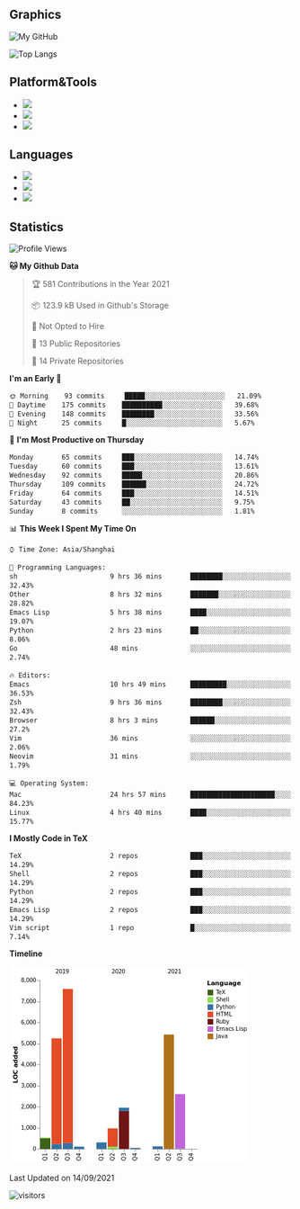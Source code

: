 ## Graphics

![My GitHub](https://github-readme-stats.vercel.app/api?username=SteamedFish&count_private=true&show_icons=true&theme=buefy&include_all_commits=false)

![Top Langs](https://github-readme-stats.vercel.app/api/top-langs/?username=SteamedFish&theme=buefy&hide=ruby&count_private=true&show_icons=true&layout=compact)

## Platform&Tools

* [![](https://img.shields.io/badge/ArchLinux--purple?style=flat-square&logo=ArchLinux)](https://www.archlinux.org/)
* [![](https://img.shields.io/badge/Gentoo-testing-purple?style=flat-square&logo=Gentoo)](https://www.gentoo.org/)
* [![](https://img.shields.io/badge/Doom%20Emacs-28-blue?style=flat-square&logo=Gnu%20emacs&logoColor=white)](https://www.gnu.org/software/emacs/)

## Languages

* [![](https://img.shields.io/badge/-Python-3776AB?style=flat-square&logo=python&logoColor=white)](https://www.python.org/)
* [![](https://img.shields.io/badge/-Bash-00ADD8?style=flat-square&logo=Gnu-bash&logoColor=white)](https://www.gnu.org/software/bash/)
* [![](https://img.shields.io/badge/-Go-00ADD8?style=flat-square&logo=go&logoColor=white)](https://golang.org/)

## Statistics

<!--START_SECTION:waka-->
![Profile Views](http://img.shields.io/badge/Profile%20Views-14-blue)

**🐱 My Github Data** 

> 🏆 581 Contributions in the Year 2021
 > 
> 📦 123.9 kB Used in Github's Storage 
 > 
> 🚫 Not Opted to Hire
 > 
> 📜 13 Public Repositories 
 > 
> 🔑 14 Private Repositories  
 > 
**I'm an Early 🐤** 

```text
🌞 Morning    93 commits     █████░░░░░░░░░░░░░░░░░░░░   21.09% 
🌆 Daytime    175 commits    ██████████░░░░░░░░░░░░░░░   39.68% 
🌃 Evening    148 commits    ████████░░░░░░░░░░░░░░░░░   33.56% 
🌙 Night      25 commits     █░░░░░░░░░░░░░░░░░░░░░░░░   5.67%

```
📅 **I'm Most Productive on Thursday** 

```text
Monday       65 commits     ███░░░░░░░░░░░░░░░░░░░░░░   14.74% 
Tuesday      60 commits     ███░░░░░░░░░░░░░░░░░░░░░░   13.61% 
Wednesday    92 commits     █████░░░░░░░░░░░░░░░░░░░░   20.86% 
Thursday     109 commits    ██████░░░░░░░░░░░░░░░░░░░   24.72% 
Friday       64 commits     ███░░░░░░░░░░░░░░░░░░░░░░   14.51% 
Saturday     43 commits     ██░░░░░░░░░░░░░░░░░░░░░░░   9.75% 
Sunday       8 commits      ░░░░░░░░░░░░░░░░░░░░░░░░░   1.81%

```


📊 **This Week I Spent My Time On** 

```text
⌚︎ Time Zone: Asia/Shanghai

💬 Programming Languages: 
sh                       9 hrs 36 mins       ████████░░░░░░░░░░░░░░░░░   32.43% 
Other                    8 hrs 32 mins       ███████░░░░░░░░░░░░░░░░░░   28.82% 
Emacs Lisp               5 hrs 38 mins       ████░░░░░░░░░░░░░░░░░░░░░   19.07% 
Python                   2 hrs 23 mins       ██░░░░░░░░░░░░░░░░░░░░░░░   8.06% 
Go                       48 mins             ░░░░░░░░░░░░░░░░░░░░░░░░░   2.74%

🔥 Editors: 
Emacs                    10 hrs 49 mins      █████████░░░░░░░░░░░░░░░░   36.53% 
Zsh                      9 hrs 36 mins       ████████░░░░░░░░░░░░░░░░░   32.43% 
Browser                  8 hrs 3 mins        ██████░░░░░░░░░░░░░░░░░░░   27.2% 
Vim                      36 mins             ░░░░░░░░░░░░░░░░░░░░░░░░░   2.06% 
Neovim                   31 mins             ░░░░░░░░░░░░░░░░░░░░░░░░░   1.79%

💻 Operating System: 
Mac                      24 hrs 57 mins      █████████████████████░░░░   84.23% 
Linux                    4 hrs 40 mins       ████░░░░░░░░░░░░░░░░░░░░░   15.77%

```

**I Mostly Code in TeX** 

```text
TeX                      2 repos             ███░░░░░░░░░░░░░░░░░░░░░░   14.29% 
Shell                    2 repos             ███░░░░░░░░░░░░░░░░░░░░░░   14.29% 
Python                   2 repos             ███░░░░░░░░░░░░░░░░░░░░░░   14.29% 
Emacs Lisp               2 repos             ███░░░░░░░░░░░░░░░░░░░░░░   14.29% 
Vim script               1 repo              █░░░░░░░░░░░░░░░░░░░░░░░░   7.14%

```


**Timeline**

![Chart not found](https://raw.githubusercontent.com/SteamedFish/SteamedFish/master/charts/bar_graph.png) 


 Last Updated on 14/09/2021
<!--END_SECTION:waka-->

![visitors](https://visitor-badge.laobi.icu/badge?page_id=SteamedFish.SteamedFish)
